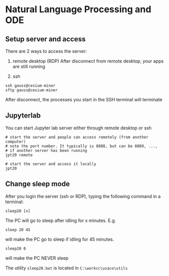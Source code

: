 # Natural Language Processing and ODE

## Setup server and access
There are 2 ways to access the server:

1. remote desktop (RDP)
  After disconnect from remote desktop, your apps are still running
   
2. ssh
  ```batch
  ssh gauss@cesium-miner
  sftp gauss@cesium-miner
  ```

  After disconnect, the processes you start in the SSH terminal will terminate

## Jupyterlab
You can start Jupyter lab server either through remote desktop or ssh
```shell
# start the server and people can access remotely (from another computer)
# note the port number. It typically is 8888, but can be 8889, ...,
# if another server has been running
jpt20 remote

# start the server and access it locally
jpt20
```

## Change sleep mode
After you login the server (ssh or RDP), typing the following command in a terminal:
```shell
sleep20 [x]
```
The PC will go to sleep after idling for x minutes. E.g.
```shell
sleep 20 45
```
will make the PC go to sleep if idling for 45 minutes.
```shell
sleep20 0
```
will make the PC NEVER sleep

The utility `sleep20.bat` is located in `C:\workcc\usaco\utils`


